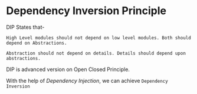 # Dependency Inversion Principle

DIP States that- 

`High Level modules should not depend on low level modules. Both should depend on Abstractions.`

`Abstraction should not depend on details. Details should depend upon abstractions.`

DIP is advanced version on Open Closed Principle.

With the help of *Dependency Injection*, we can achieve ``Dependency Inversion``

